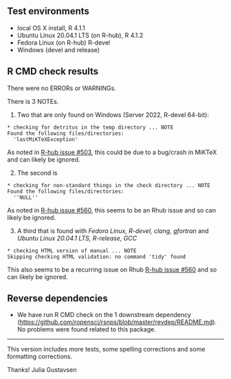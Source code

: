 ## Test environments

* local OS X install, R 4.1.1
* Ubuntu Linux 20.04.1 LTS (on R-hub), R 4.1.2
* Fedora Linux (on R-hub) R-devel
* Windows (devel and release)

## R CMD check results

There were no ERRORs or WARNINGs. 

There is 3 NOTEs.  

1. Two that are only found on Windows (Server 2022, R-devel 64-bit): 

```
* checking for detritus in the temp directory ... NOTE
Found the following files/directories:
  'lastMiKTeXException'
```
As noted in [R-hub issue #503](https://github.com/r-hub/rhub/issues/503), this could be due to a bug/crash in MiKTeX and can likely be ignored.

2. The second is 

```
* checking for non-standard things in the check directory ... NOTE
Found the following files/directories:
  ''NULL''
```

As noted in [R-hub issue #560](https://github.com/r-hub/rhub/issues/560), this seems to be an Rhub issue and so can likely be ignored. 

3. A third that is found with *Fedora Linux, R-devel, clang, gfortran* and *Ubuntu Linux 20.04.1 LTS, R-release, GCC*

```
* checking HTML version of manual ... NOTE
Skipping checking HTML validation: no command 'tidy' found
```

This also seems to be a recurring issue on Rhub [R-hub issue #560](https://github.com/r-hub/rhub/issues/548) and so can likely be ignored.

## Reverse dependencies

* We have run R CMD check on the 1 downstream dependency
(<https://github.com/ropensci/rsnps/blob/master/revdep/README.md>).
No problems were found related to this package.

---

This version includes more tests, some spelling corrections and some formatting corrections.


Thanks!
Julia Gustavsen 
